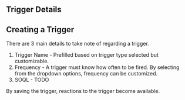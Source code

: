 ## Trigger Details

## Creating a Trigger

There are 3 main details to take note of regarding a trigger.

  1. Trigger Name - Prefilled based on trigger type selected but customizable.
  2. Frequency - A trigger must know how often to be fired. By selecting from the dropdown options, frequency can be customized.
  3. SOQL - TODO

By saving the trigger, reactions to the trigger become available.
